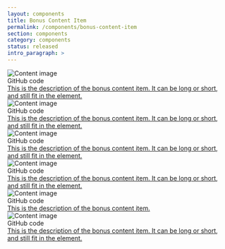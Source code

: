 ```yaml
---
layout: components
title: Bonus Content Item
permalink: /components/bonus-content-item
section: components
category: components
status: released
intro_paragraph: >
---
```


  <div class="rhd-l-bonus-content-item">
    <div class="pf-l-grid rhd-l-bonus-content-item-grid">
      <div class="pf-l-grid__item pf-m-10-col">
        <div class="pf-l-grid pf-m-gutter">
          <div class="pf-l-grid__item pf-m-1-col pf-u-display-flex pf-u-align-items-center rhd-c-avatar--container">
            <img class="pf-c-avatar rhd-c-avatar" src="https://www.patternfly.org/assets/images/img_avatar.svg" alt="Content image">
          </div>
          <div class="pf-l-grid__item pf-m-6-col">
            <div class="pf-l-flex pf-m-column">
              <div class="pf-l-flex__item pf-u-display-inline-flex rhd-c-bonus-content-item">
                <div class="rhd-c-bonus-content-item__image">
                  <i class="fas fa-code"></i>
                </div>
                GitHub code
              </div>
              <div class="pf-l-flex__item">
                <a href="#" class="pf-m-ink">This is the description of the bonus content item. It can be long or short, and still fit in the element.</a>
              </div>
            </div>
          </div>
        </div>
      </div>
    </div>
  </div>

  <div class="rhd-l-bonus-content-item">
    <div class="pf-l-grid rhd-l-bonus-content-item-grid">
      <div class="pf-l-grid__item pf-m-10-col">
        <div class="pf-l-grid pf-m-gutter">
          <div class="pf-l-grid__item pf-m-1-col pf-u-display-flex pf-u-align-items-center rhd-c-avatar--container">
            <img class="pf-c-avatar rhd-c-avatar" src="https://github.githubassets.com/images/modules/logos_page/Octocat.png" alt="Content image">
          </div>
          <div class="pf-l-grid__item pf-m-6-col">
            <div class="pf-l-flex pf-m-column">
              <div class="pf-l-flex__item pf-u-display-inline-flex rhd-c-bonus-content-item">
                <div class="rhd-c-bonus-content-item__image">
                  <i class="fas fa-code"></i>
                </div>
                GitHub code
              </div>
              <div class="pf-l-flex__item">
                <a href="#" class="pf-m-ink">This is the description of the bonus content item. It can be long or short, and still fit in the element.</a>
              </div>
            </div>
          </div>
        </div>
      </div>
    </div>
  </div>

  <div class="rhd-l-bonus-content-item">
    <div class="pf-l-grid rhd-l-bonus-content-item-grid">
      <div class="pf-l-grid__item pf-m-10-col">
        <div class="pf-l-grid pf-m-gutter">
          <div class="pf-l-grid__item pf-m-1-col pf-u-display-flex pf-u-align-items-center rhd-c-avatar--container">
            <img class="pf-c-avatar rhd-c-avatar" src="https://www.patternfly.org/assets/images/img_avatar.svg" alt="Content image">
          </div>
          <div class="pf-l-grid__item pf-m-6-col">
            <div class="pf-l-flex pf-m-column">
              <div class="pf-l-flex__item pf-u-display-inline-flex rhd-c-bonus-content-item">
                <div class="rhd-c-bonus-content-item__image">
                  <i class="fas fa-code"></i>
                </div>
                GitHub code
              </div>
              <div class="pf-l-flex__item">
                <a href="#" class="pf-m-ink">This is the description of the bonus content item. It can be long or short, and still fit in the element.</a>
              </div>
            </div>
          </div>
        </div>
      </div>
    </div>
    <div class="pf-l-grid rhd-l-bonus-content-item-grid">
      <div class="pf-l-grid__item pf-m-10-col">
        <div class="pf-l-grid pf-m-gutter">
          <div class="pf-l-grid__item pf-m-1-col pf-u-display-flex pf-u-align-items-center rhd-c-avatar--container">
            <img class="pf-c-avatar rhd-c-avatar" src="https://github.githubassets.com/images/modules/logos_page/Octocat.png" alt="Content image">
          </div>
          <div class="pf-l-grid__item pf-m-6-col">
            <div class="pf-l-flex pf-m-column">
              <div class="pf-l-flex__item pf-u-display-inline-flex rhd-c-bonus-content-item">
                <div class="rhd-c-bonus-content-item__image">
                  <i class="fas fa-code"></i>
                </div>
                GitHub code
              </div>
              <div class="pf-l-flex__item">
                <a href="#" class="pf-m-ink">This is the description of the bonus content item. It can be long or short, and still fit in the element.</a>
              </div>
            </div>
          </div>
        </div>
      </div>
    </div>
    <div class="pf-l-grid rhd-l-bonus-content-item-grid">
      <div class="pf-l-grid__item pf-m-10-col">
        <div class="pf-l-grid pf-m-gutter">
          <div class="pf-l-grid__item pf-m-1-col pf-u-display-flex pf-u-align-items-center rhd-c-avatar--container">
            <img class="pf-c-avatar rhd-c-avatar" src="https://www.patternfly.org/assets/images/img_avatar.svg" alt="Content image">
          </div>
          <div class="pf-l-grid__item pf-m-6-col">
            <div class="pf-l-flex pf-m-column">
              <div class="pf-l-flex__item pf-u-display-inline-flex rhd-c-bonus-content-item">
                <div class="rhd-c-bonus-content-item__image">
                  <i class="fas fa-code"></i>
                </div>
                GitHub code
              </div>
              <div class="pf-l-flex__item">
                <a href="#" class="pf-m-ink">This is the description of the bonus content item.</a>
              </div>
            </div>
          </div>
        </div>
      </div>
    </div>
    <div class="pf-l-grid rhd-l-bonus-content-item-grid">
      <div class="pf-l-grid__item pf-m-10-col">
        <div class="pf-l-grid pf-m-gutter">
          <div class="pf-l-grid__item pf-m-1-col pf-u-display-flex pf-u-align-items-center rhd-c-avatar--container">
            <img class="pf-c-avatar rhd-c-avatar" src="https://github.githubassets.com/images/modules/logos_page/Octocat.png" alt="Content image">
          </div>
          <div class="pf-l-grid__item pf-m-6-col">
            <div class="pf-l-flex pf-m-column">
              <div class="pf-l-flex__item pf-u-display-inline-flex rhd-c-bonus-content-item">
                <div class="rhd-c-bonus-content-item__image">
                  <i class="fas fa-code"></i>
                </div>
                GitHub code
              </div>
              <div class="pf-l-flex__item">
                <a href="#" class="pf-m-ink">This is the description of the bonus content item. It can be long or short, and still fit in the element.</a>
              </div>
            </div>
          </div>
        </div>
      </div>
    </div>
  </div>
